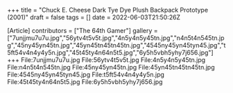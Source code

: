 +++
title = "Chuck E. Cheese Dark Tye Dye Plush Backpack Prototype (2001)"
draft = false
tags = []
date = 2022-06-03T21:50:26Z

[Article]
contributors = ["The 64th Gamer"]
gallery = ["7unjjmu7u7u.jpg","56ytv4t5v5t.jpg","4n5y4n5y45tn.jpg","n4n5t4n545tn.jpg","45ny45yn45tn.jpg","45yn45tn45tn45tn.jpg","4545ny45yn45tyn45.jpg","t5ft54v4n4y4y5n.jpg","45t45ty4n64n5t5.jpg","6y5h5vbh5yhy7j656.jpg"]
+++
<gallery>
File:7unjjmu7u7u.jpg
File:56ytv4t5v5t.jpg
File:4n5y4n5y45tn.jpg
File:n4n5t4n545tn.jpg
File:45ny45yn45tn.jpg
File:45yn45tn45tn45tn.jpg
File:4545ny45yn45tyn45.jpg
File:t5ft54v4n4y4y5n.jpg
File:45t45ty4n64n5t5.jpg
File:6y5h5vbh5yhy7j656.jpg
</gallery>